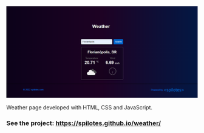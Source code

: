 <img src="./img/home.png">

Weather page developed with HTML, CSS and JavaScript.
### See the project: https://spilotes.github.io/weather/

